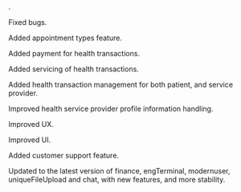 .

Fixed bugs.

Added appointment types feature.

Added payment for health transactions.

Added servicing of health transactions.

Added health transaction management for both patient, and service provider.

Improved health service provider profile information handling.

Improved UX.

Improved UI.

Added customer support feature.

Updated to the latest version of finance, engTerminal, modernuser, uniqueFileUpload and chat, with new features, and more stability.